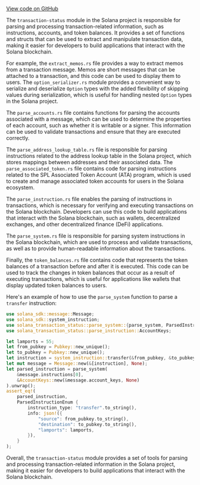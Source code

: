 
[View code on GitHub](https://github.com/solana-labs/solana/tree/master/na/transaction-status/src)

The `transaction-status` module in the Solana project is responsible for parsing and processing transaction-related information, such as instructions, accounts, and token balances. It provides a set of functions and structs that can be used to extract and manipulate transaction data, making it easier for developers to build applications that interact with the Solana blockchain.

For example, the `extract_memos.rs` file provides a way to extract memos from a transaction message. Memos are short messages that can be attached to a transaction, and this code can be used to display them to users. The `option_serializer.rs` module provides a convenient way to serialize and deserialize `Option` types with the added flexibility of skipping values during serialization, which is useful for handling nested `Option` types in the Solana project.

The `parse_accounts.rs` file contains functions for parsing the accounts associated with a message, which can be used to determine the properties of each account, such as whether it is writable or a signer. This information can be used to validate transactions and ensure that they are executed correctly.

The `parse_address_lookup_table.rs` file is responsible for parsing instructions related to the address lookup table in the Solana project, which stores mappings between addresses and their associated data. The `parse_associated_token.rs` file contains code for parsing instructions related to the SPL Associated Token Account (ATA) program, which is used to create and manage associated token accounts for users in the Solana ecosystem.

The `parse_instruction.rs` file enables the parsing of instructions in transactions, which is necessary for verifying and executing transactions on the Solana blockchain. Developers can use this code to build applications that interact with the Solana blockchain, such as wallets, decentralized exchanges, and other decentralized finance (DeFi) applications.

The `parse_system.rs` file is responsible for parsing system instructions in the Solana blockchain, which are used to process and validate transactions, as well as to provide human-readable information about the transactions.

Finally, the `token_balances.rs` file contains code that represents the token balances of a transaction before and after it is executed. This code can be used to track the changes in token balances that occur as a result of executing transactions, which is useful for applications like wallets that display updated token balances to users.

Here's an example of how to use the `parse_system` function to parse a `transfer` instruction:

```rust
use solana_sdk::message::Message;
use solana_sdk::system_instruction;
use solana_transaction_status::parse_system::{parse_system, ParsedInstructionEnum};
use solana_transaction_status::parse_instruction::AccountKeys;

let lamports = 55;
let from_pubkey = Pubkey::new_unique();
let to_pubkey = Pubkey::new_unique();
let instruction = system_instruction::transfer(&from_pubkey, &to_pubkey, lamports);
let mut message = Message::new(&[instruction], None);
let parsed_instruction = parse_system(
    &message.instructions[0],
    &AccountKeys::new(&message.account_keys, None)
).unwrap();
assert_eq!(
    parsed_instruction,
    ParsedInstructionEnum {
        instruction_type: "transfer".to_string(),
        info: json!({
            "source": from_pubkey.to_string(),
            "destination": to_pubkey.to_string(),
            "lamports": lamports,
        }),
    }
);
```

Overall, the `transaction-status` module provides a set of tools for parsing and processing transaction-related information in the Solana project, making it easier for developers to build applications that interact with the Solana blockchain.
